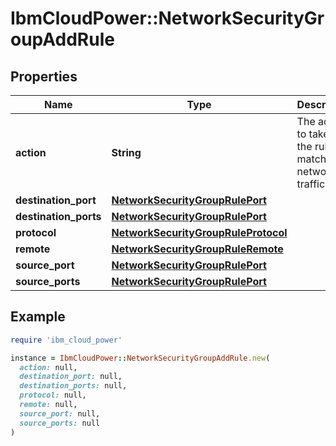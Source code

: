 # IbmCloudPower::NetworkSecurityGroupAddRule

## Properties

| Name | Type | Description | Notes |
| ---- | ---- | ----------- | ----- |
| **action** | **String** | The action to take if the rule matches network traffic |  |
| **destination_port** | [**NetworkSecurityGroupRulePort**](NetworkSecurityGroupRulePort.md) |  | [optional] |
| **destination_ports** | [**NetworkSecurityGroupRulePort**](NetworkSecurityGroupRulePort.md) |  | [optional] |
| **protocol** | [**NetworkSecurityGroupRuleProtocol**](NetworkSecurityGroupRuleProtocol.md) |  |  |
| **remote** | [**NetworkSecurityGroupRuleRemote**](NetworkSecurityGroupRuleRemote.md) |  |  |
| **source_port** | [**NetworkSecurityGroupRulePort**](NetworkSecurityGroupRulePort.md) |  | [optional] |
| **source_ports** | [**NetworkSecurityGroupRulePort**](NetworkSecurityGroupRulePort.md) |  | [optional] |

## Example

```ruby
require 'ibm_cloud_power'

instance = IbmCloudPower::NetworkSecurityGroupAddRule.new(
  action: null,
  destination_port: null,
  destination_ports: null,
  protocol: null,
  remote: null,
  source_port: null,
  source_ports: null
)
```

